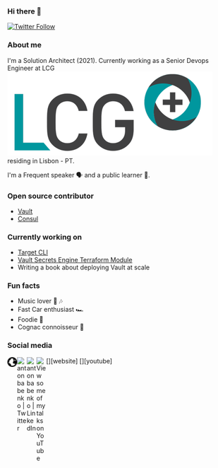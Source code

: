 ### Hi there 👋

[![Twitter Follow](https://img.shields.io/twitter/follow/robertoporfiro?color=1DA1F2&logo=twitter&style=for-the-badge)](https://twitter.com/intent/follow?original_referer=https%3A%2F%2Fgithub.com%2Frobertoporfiro&screen_name=robertoporfiro)

### About me

I'm a Solution Architect (2021). Currently working as a Senior Devops Engineer at LCG ![alt text](logolcg-v2.png) residing in Lisbon - PT. 

I'm a Frequent speaker 🗣 and a public learner 📝.

### Open source contributor

- [Vault](https://github.com/hashicorp/vault)
- [Consul](https://github.com/hashicorp/consul)

### Currently working on

- [Target CLI](https://github.com/target-cli/target)
- [Vault Secrets Engine Terraform Module](https://github.com/devops-rob/terraform-vault-secrets-engines)
- Writing a book about deploying Vault at scale

### Fun facts

- Music lover 🎵 🎶
- Fast Car enthusiast 🏎
- Foodie 🍲
- Cognac connoisseur 🥃

### Social media

[<img align="left" alt="antonbabenko.com" width="22px" src="https://raw.githubusercontent.com/iconic/open-iconic/master/svg/globe.svg" />][website]
[<img align="left" alt="antonbabenko | Twitter" width="22px" src="https://cdn.jsdelivr.net/npm/simple-icons@v3/icons/twitter.svg" />][twitter]
[<img align="left" alt="antonbabenko | LinkedIn" width="22px" src="https://cdn.jsdelivr.net/npm/simple-icons@v3/icons/linkedin.svg" />][linkedin]
[<img align="left" alt="View some of my talks on YouTube" width="22px" src="https://cdn.jsdelivr.net/npm/simple-icons@v3/icons/youtube.svg" />][youtube]

[twitter]: https://twitter.com/robertoporfiro
[linkedin]: https://linkedin.com/in/robertoporfiro

<!--
**robertoporfiro/robertoporfiro** is a ✨ _special_ ✨ repository because its `README.md` (this file) appears on your GitHub profile.

Here are some ideas to get you started:

- 🔭 I’m currently working on ...
- 🌱 I’m currently learning ...
- 👯 I’m looking to collaborate on ...
- 🤔 I’m looking for help with ...
- 💬 Ask me about ...
- 📫 How to reach me: ...
- 😄 Pronouns: ...
- ⚡ Fun fact: ...
-->
